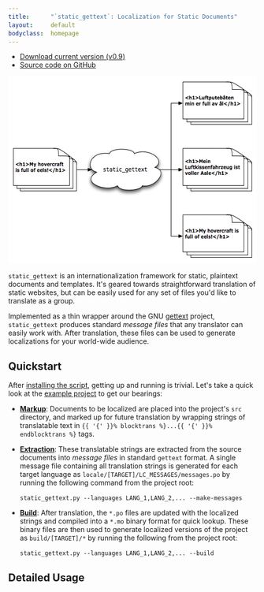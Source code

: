 ```yaml
---
title:      "`static_gettext`: Localization for Static Documents"
layout:     default
bodyclass:  homepage
---
```


<ul class="actions">
  <li><a href="http://github.com/mikewest/static_gettext/tarball/v0.9" class="cta">Download current version (v0.9)</a></li> 
  <li><a href="http://github.com/mikewest/static_gettext" class="cta">Source code on GitHub</a></li> 
</ul>

<img src="workflow.png" width="565" height="380" alt="static_gettext in a nutshell">

`static_gettext` is an internationalization framework for static, plaintext
documents and templates.  It's geared towards straightforward translation
of static websites, but can be easily used for any set of files you'd like
to translate as a group.

Implemented as a thin wrapper around the GNU [gettext][] project,
`static_gettext` produces standard _message files_ that any translator can
easily work with.  After translation, these files can be used to generate
localizations for your world-wide audience.

[gettext]:  http://www.gnu.org/software/gettext/

Quickstart
----------

After [installing the script][install], getting up and running is trivial.
Let's take a quick look at the [example project][example] to get our bearings:

*   **[Markup][]**: Documents to be localized are placed into the project's `src`
    directory, and marked up for future translation by wrapping strings of
    translatable text in `{{ '{' }}% blocktrans %}...{{ '{' }}% endblocktrans %}`
    tags.

*   **[Extraction][]**: These translatable strings are extracted from the source
    documents into _message files_ in standard `gettext` format.  A single
    message file containing all translation strings is generated for each
    target language as `locale/[TARGET]/LC_MESSAGES/messages.po` by running
    the following command from the project root:

        static_gettext.py --languages LANG_1,LANG_2,... --make-messages

*   **[Build][]**: After translation, the `*.po` files are updated with the
    localized strings and compiled into a `*.mo` binary format for quick
    lookup.  These binary files are then used to generate localized versions
    of the project as `build/[TARGET]/*` by running the following from the
    project root:

        static_gettext.py --languages LANG_1,LANG_2,... --build

Detailed Usage
--------------

[Markup]:     markup.html
[Extraction]: extraction.html
[Build]:      build.html
[install]:  ./install.html
[example]:  http://github.com/mikewest/static_gettext/tree/master/example/
